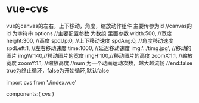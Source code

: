 # vue-cvs
vue的canvas的左右，上下移动，角度，缩放动作组件
主要传参为id //canvas的id  为字符串
options  //主要配置参数  为数组  里面参数
   width:500, //宽度
  height:300, //高度
  spdUp:0,  //上下移动速度
  spdAng:0, //角度移动速度
  spdLeft:1, //左右移动速度
  time:1000,  //延迟移动速度
  img:'../timg.jpg',  //移动的图片
  imgW:140,//移动图片的宽度
  imgH:100,//移动图片的高度
  zoomX:1.1,  //缩放宽度
  zoomY:1.1,  //缩放高度
//num  为一个动画运动次数，越大越流畅
//end:false   true为终止循环，false为开始循环,默认false

import cvs from './index.vue'

components:{
	  cvs
} 
<cvs :options="obj" :id="'canvas'" :num="num" :end="end"></cvs>

